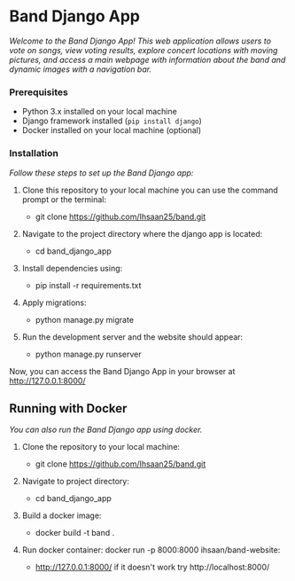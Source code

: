 # Band Django App

_Welcome to the Band Django App! This web application allows users to vote on songs, view voting results, explore concert locations with moving pictures, and access a main webpage with information about the band and dynamic images with a navigation bar._

### Prerequisites

- Python 3.x installed on your local machine
- Django framework installed (`pip install django`)
- Docker installed on your local machine (optional)

### Installation

_Follow these steps to set up the Band Django app:_

1. Clone this repository to your local machine you can use the command prompt or the terminal:
    - git clone https://github.com/Ihsaan25/band.git
   
2. Navigate to the project directory where the django app is located:
    - cd band_django_app
   
3. Install dependencies using:
    - pip install -r requirements.txt

4. Apply migrations:
    - python manage.py migrate

5. Run the development server and the website should appear:
    - python manage.py runserver

Now, you can access the Band Django App in your browser at http://127.0.0.1:8000/

## Running with Docker 
_You can also run the Band Django app using docker._
  1. Clone the repository to your local machine:
     - git clone https://github.com/Ihsaan25/band.git
   
  2. Navigate to project directory:
     - cd band_django_app
       
  3. Build a docker image:
     - docker build -t band .
       
  4. Run docker container: docker run -p 8000:8000 ihsaan/band-website:
       - http://127.0.0.1:8000/ if it doesn't work try http://localhost:8000/

